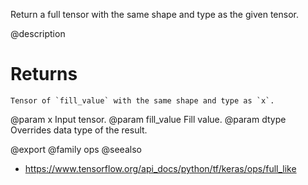Return a full tensor with the same shape and type as the given tensor.

@description

# Returns
    Tensor of `fill_value` with the same shape and type as `x`.

@param x Input tensor.
@param fill_value Fill value.
@param dtype Overrides data type of the result.

@export
@family ops
@seealso
+ <https://www.tensorflow.org/api_docs/python/tf/keras/ops/full_like>
